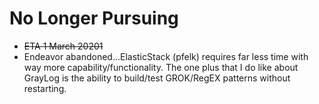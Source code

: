 # No Longer Pursuing 
- ~~ETA 1 March 20201~~
- Endeavor abandoned...ElasticStack (pfelk) requires far less time with way more capability/functionality. The one plus that I do like about GrayLog is the ability to build/test GROK/RegEX patterns without restarting.
